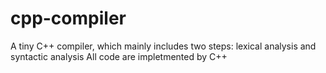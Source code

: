 # cpp-compiler
A tiny C++ compiler, which mainly includes two steps: lexical analysis and syntactic analysis
All code are impletmented by C++
